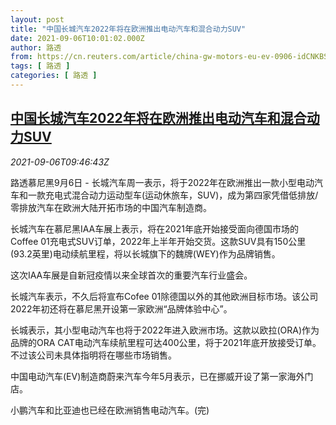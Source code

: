 ```yaml
---
layout: post
title: "中国长城汽车2022年将在欧洲推出电动汽车和混合动力SUV"
date: 2021-09-06T10:01:02.000Z
author: 路透
from: https://cn.reuters.com/article/china-gw-motors-eu-ev-0906-idCNKBS2G20N1
tags: [ 路透 ]
categories: [ 路透 ]
---
```

<!--1630922462000-->
[中国长城汽车2022年将在欧洲推出电动汽车和混合动力SUV](https://cn.reuters.com/article/china-gw-motors-eu-ev-0906-idCNKBS2G20N1)
------

<div>
<div><i>2021-09-06T09:46:43Z</i></div><p>路透慕尼黑9月6日 - 长城汽车周一表示，将于2022年在欧洲推出一款小型电动汽车和一款充电式混合动力运动型车(运动休旅车，SUV)，成为第四家凭借低排放/零排放汽车在欧洲大陆开拓市场的中国汽车制造商。</p><p>长城汽车在慕尼黑IAA车展上表示，将在2021年底开始接受面向德国市场的Coffee 01充电式SUV订单，2022年上半年开始交货。这款SUV具有150公里(93.2英里)电动续航里程，将以长城旗下的魏牌(WEY)作为品牌销售。</p><p>这次IAA车展是自新冠疫情以来全球首次的重要汽车行业盛会。</p><p>长城汽车表示，不久后将宣布Cofee 01除德国以外的其他欧洲目标市场。该公司2022年初还将在慕尼黑开设第一家欧洲“品牌体验中心”。</p><p>长城表示，其小型电动汽车也将于2022年进入欧洲市场。这款以欧拉(ORA)作为品牌的ORA CAT电动汽车续航里程可达400公里，将于2021年底开放接受订单。不过该公司未具体指明将在哪些市场销售。</p><p>中国电动汽车(EV)制造商蔚来汽车今年5月表示，已在挪威开设了第一家海外门店。</p><p>小鹏汽车和比亚迪也已经在欧洲销售电动汽车。(完)</p>
</div>
